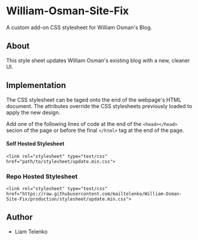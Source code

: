 # William-Osman-Site-Fix
A custom add-on CSS stylesheet for William Osman's Blog.

## About
This style sheet updates William Osman's existing blog with a new, cleaner UI.

## Implementation
The CSS stylesheet can be taged onto the end of the webpage's HTML document. The attributes override the CSS stylesheets previously loaded to apply the new design. 

Add one of the following lines of code at the end of the ```<head></head>``` secion of the page or before the final ```</html>``` tag at the end of the page.

#### Self Hosted Stylesheet
```
<link rel="stylesheet" type="text/css" href="path/to/stylesheet/update.min.css">
```

### Repo Hosted Stylesheet
```
<link rel="stylesheet" type="text/css" href="https://raw.githubusercontent.com/mailtelenko/William-Osman-Site-Fix/production/stylesheet/update.min.css">
```

## Author
- Liam Telenko
